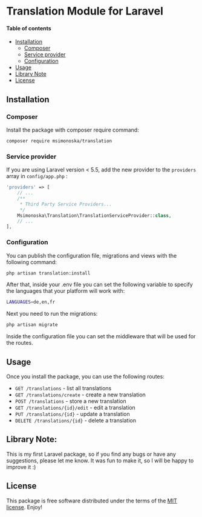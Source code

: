 # Translation Module for Laravel

#### Table of contents
- [Installation](#installation)
    - [Composer](#composer)
    - [Service provider](#service-provider)
    - [Configuration](#configuration)
- [Usage](#usage)
- [Library Note](#library-note)
- [License](#license)

## Installation

### Composer
Install the package with composer require command:
```sh
composer require msimonoska/translation
```
### Service provider
 If you are using Laravel version < 5.5, add the new provider to the `providers` array in `config/app.php` :
```php
'providers' => [
    // ...
    /**
     * Third Party Service Providers...
     */
    Msimonoska\Translation\TranslationServiceProvider::class,
    // ...
],
```

### Configuration
You can publish the configuration file, migrations and views with the following command:
```sh
php artisan translation:install
```

After that, inside your .env file you can set the following variable to specify the languages 
that your platform will work with:
```sh
LANGUAGES=de,en,fr
```

Next you need to run the migrations:
```sh
php artisan migrate
```

Inside the configuration file you can set the middleware that will be used for the routes.


## Usage
Once you install the package, you can use the following routes:

- `GET /translations` - list all translations
- `GET /translations/create` - create a new translation
- `POST /translations` - store a new translation
- `GET /translations/{id}/edit` - edit a translation
- `PUT /translations/{id}` - update a translation
- `DELETE /translations/{id}` - delete a translation

## Library Note:
This is my first Laravel package, so if you find any bugs or have any suggestions, please let me know. It was fun to make it, so I will be happy to improve it :)

## License
This package is free software distributed under the terms of the [MIT license](https://opensource.org/licenses/MIT). Enjoy!
